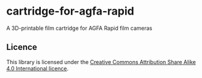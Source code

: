 # cartridge-for-agfa-rapid
A 3D-printable film cartridge for AGFA Rapid film cameras


## Licence

This library is licensed under the [Creative Commons Attribution Share Alike 4.0 International licence](license.md).
